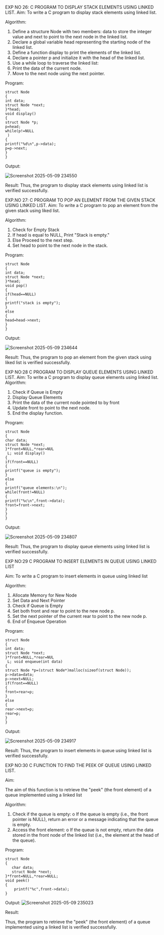 

EXP NO 26: C PROGRAM TO DISPLAY STACK ELEMENTS USING LINKED LIST.
Aim:
To write a C program to display stack elements using linked list.

Algorithm:
1.	Define a structure Node with two members: data to store the integer value and next to point to the next node in the linked list.
2.	Declare a global variable head representing the starting node of the linked list.
3.	Define a function display to print the elements of the linked list.
4.	Declare a pointer p and initialize it with the head of the linked list.
5.	Use a while loop to traverse the linked list:
6.	Print the data of the current node.
7.	Move to the next node using the next pointer.
 
Program:
```
struct Node 
{ 
int data; 
struct Node *next; 
}*head; 
void display() 
{ 
struct Node *p; 
p=head; 
while(p!=NULL
 ) 
{ 
printf("%d\n",p->data); 
p=p->next; 
} 
}
```

Output:

![Screenshot 2025-05-09 234550](https://github.com/user-attachments/assets/6a713f33-6ab7-452c-a6e1-b5151e69e90b)

Result:
Thus, the program to display stack elements using linked list is verified successfully. 



EXP.NO 27: C PROGRAM TO POP AN ELEMENT FROM THE GIVEN STACK USING 
LINKED LIST.
Aim:
To write a C program to pop an element from the given stack using liked list.

Algorithm:
1.	Check for Empty Stack
2.	If head is equal to NULL, Print "Stack is empty."
3.	Else Proceed to the next step.
4.	Set head to point to the next node in the stack.
 
Program:

```
struct Node 
{ 
int data; 
struct Node *next; 
}*head; 
void pop() 
{ 
if(head==NULL) 
{ 
printf("stack is empty"); 
} 
else 
{ 
head=head->next; 
} 
}
```
Output:

![Screenshot 2025-05-09 234644](https://github.com/user-attachments/assets/1cfe9e3a-03b5-4100-8f54-348c855512d4)



Result:
Thus, the program to pop an element from the given stack using liked list is verified successfully.

 
EXP NO:28 C PROGRAM TO DISPLAY QUEUE ELEMENTS USING LINKED LIST.
Aim:
To write a C program to display queue elements using linked list.
Algorithm:
1.	Check if Queue is Empty
2.	Display Queue Elements
3.	Print the data of the current node pointed to by front
4.	Update front to point to the next node.
5.	End the display function.
 
Program:
```
struct Node 
{ 
char data; 
struct Node *next; 
}*front=NULL,*rear=NUL
 L; void display() 
{ 
if(front==NULL) 
{ 
printf("queue is empty"); 
} 
else 
{ 
printf("queue elements:\n"); 
while(front!=NULL) 
{ 
printf("%c\n",front->data); 
front=front->next; 
} 
} 
}
```

Output:


![Screenshot 2025-05-09 234807](https://github.com/user-attachments/assets/ff84226c-43da-4074-aa9c-c9615bc37ec9)

Result:
Thus, the program to display queue elements using linked list is verified successfully.


 
EXP NO:29 C PROGRAM TO INSERT ELEMENTS IN QUEUE USING LINKED LIST

Aim:
To write a C program to insert elements in queue using linked list

Algorithm:
1.	Allocate Memory for New Node
2.	Set Data and Next Pointer
3.	Check if Queue is Empty
4.	Set both front and rear to point to the new node p.
5.	Set the next pointer of the current rear to point to the new node p.
6.	End of Enqueue Operation
 
Program:
```
struct Node 
{ 
int data; 
struct Node *next; 
}*front=NULL,*rear=NUL
 L; void enqueue(int data) 
{ 
struct Node *p=(struct Node*)malloc(sizeof(struct Node)); 
p->data=data; 
p->next=NULL; 
if(front==NULL) 
{ 
front=rear=p; 
} 
else 
{ 
rear->next=p; 
rear=p; 
} 
}
```

Output:

![Screenshot 2025-05-09 234917](https://github.com/user-attachments/assets/634a5178-dc4d-498b-9c26-e54e6961cc4d)


Result:
Thus, the program to insert elements in queue using linked list is verified successfully.



EXP NO:30 C FUNCTION TO FIND THE PEEK OF QUEUE USING LINKED LIST.


Aim:

The aim of this function is to retrieve the "peek" (the front element) of a queue implemented using a linked list

Algorithm:

1.	Check if the queue is empty:
o	If the queue is empty (i.e., the front pointer is NULL), return an error or a message indicating that the queue is empty.
2.	Access the front element:
o	If the queue is not empty, return the data stored in the front node of the linked list (i.e., the element at the head of the queue).

Program:
```
struct Node 
{ 
   char data; 
   struct Node *next; 
}*front=NULL,*rear=NULL; 
void peek() 
{ 
    printf("%c",front->data); 
} 

````

Output:
![Screenshot 2025-05-09 235023](https://github.com/user-attachments/assets/bfb7bef0-a2fb-488b-b516-9d2cceb47d92)


Result:

Thus, the program to retrieve the "peek" (the front element) of a queue implemented using a linked list is verified successfully.


